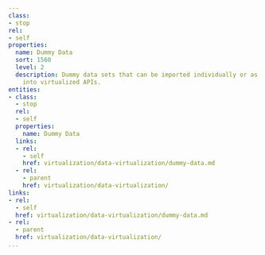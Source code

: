 ```yaml
---
class:
- stop
rel:
- self
properties:
  name: Dummy Data
  sort: 1560
  level: 2
  description: Dummy data sets that can be imported individually or as collections
    into virtualized APIs.
entities:
- class:
  - stop
  rel:
  - self
  properties:
    name: Dummy Data
  links:
  - rel:
    - self
    href: virtualization/data-virtualization/dummy-data.md
  - rel:
    - parent
    href: virtualization/data-virtualization/
links:
- rel:
  - self
  href: virtualization/data-virtualization/dummy-data.md
- rel:
  - parent
  href: virtualization/data-virtualization/
...
```

